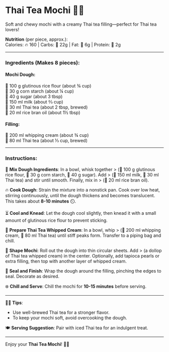 # **Thai Tea Mochi** 🍵🍥  
Soft and chewy mochi with a creamy Thai tea filling—perfect for Thai tea lovers!

**Nutrition** (per piece, approx.):  
Calories: 🔥 160 | Carbs: 🍞 22g | Fat: 🧈 6g | Protein: 🍗 2g  

---

### **Ingredients** (Makes 8 pieces):  

#### Mochi Dough:  
🌾 100 g glutinous rice flour (about ¾ cup)  
🌾 30 g corn starch (about ¼ cup)  
🍚 40 g sugar (about 3 tbsp)  
🥛 150 ml milk (about ⅔ cup)  
🍵 30 ml Thai tea (about 2 tbsp, brewed)  
🧈 20 ml rice bran oil (about 1½ tbsp)  

#### Filling:  
🥛 200 ml whipping cream (about ¾ cup)  
🍵 80 ml Thai tea (about ⅓ cup, brewed)  

---

### **Instructions**:

🥣 **Mix Dough Ingredients**: In a bowl, whisk together > (🌾 100 g glutinous rice flour, 🌾 30 g corn starch, 🍚 40 g sugar). Add > (🥛 150 ml milk, 🍵 30 ml Thai tea) and stir until smooth. Finally, mix in > (🧈 20 ml rice bran oil).

🔥 **Cook Dough**: Strain the mixture into a nonstick pan. Cook over low heat, stirring continuously, until the dough thickens and becomes translucent. This takes about **8-10 minutes** ⏲️.

⏳ **Cool and Knead**: Let the dough cool slightly, then knead it with a small amount of glutinous rice flour to prevent sticking.

🥛 **Prepare Thai Tea Whipped Cream**: In a bowl, whip > (🥛 200 ml whipping cream, 🍵 80 ml Thai tea) until stiff peaks form. Transfer to a piping bag and chill.

🍥 **Shape Mochi**: Roll out the dough into thin circular sheets. Add > (a dollop of Thai tea whipped cream) in the center. Optionally, add tapioca pearls or extra filling, then top with another layer of whipped cream.

🥟 **Seal and Finish**: Wrap the dough around the filling, pinching the edges to seal. Decorate as desired.

❄️ **Chill and Serve**: Chill the mochi for **10-15 minutes** before serving.

---

👩‍🍳 **Tips**:  
- Use well-brewed Thai tea for a stronger flavor.  
- To keep your mochi soft, avoid overcooking the dough.  

🍽️ **Serving Suggestion**: Pair with iced Thai tea for an indulgent treat.  

---

Enjoy your **Thai Tea Mochi**! 🍵🍥  